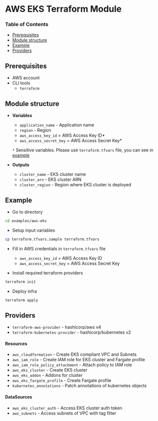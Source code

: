 # AWS EKS Terraform Module

### Table of Contents

- [Prerequisites](#prerequisites)
- [Module structure](#module-structure)
- [Example](#example)
- [Providers](#providers)

## Prerequisites

- AWS account
- CLI tools
  - `terraform`

## Module structure

- **Variables**

  - `application_name` - Application name
  - `region` - Region
  - `aws_access_key_id` = AWS Access Key ID\*
  - `aws_access_secret_key` = AWS Access Secret Key\*

  `*` Sensitive variables. Please use `terraform.tfvars` file, you can see in [example](#example)

- **Outputs**

  - `cluster_name` - EKS cluster name
  - `cluster_arn` - EKS cluster ARN
  - `cluster_region` - Region where EKS cluster is deployed

## Example

- Go to directory

```bash
cd examples/aws-eks
```

- Setup input variables

```bash
cp terraform.tfvars.sample terraform.tfvars
```

- Fill in AWS credentials in `terraform.tfvars` file

  - `aws_access_key_id` = AWS Access Key ID
  - `aws_access_secret_key` = AWS Access Secret Key

- Install required terraform providers

```bash
terraform init
```

- Deploy infra

```bash
terraform apply
```

## Providers

- `terraform-aws-provider` - hashicorp/aws v4
- `terraform-kubernetes-provider` - hashicorp/kubernetes v2

#### Resources

- `aws_cloudformation` - Create EKS compliant VPC and Subnets
- `aws_iam_role` - Create IAM role for EKS cluster and Fargate profile
- `aws_iam_role_policy_attachment` - Attach policy to IAM role
- `aws_eks_cluster` - Create EKS cluster
- `aws_eks_addon` - Addons for cluster
- `aws_eks_fargate_profile` - Create Fargate profile
- `kubernetes_annotations` - Patch annotations of kubernetes objects

#### DataSources

- `aws_eks_cluster_auth` - Access EKS cluster auth token
- `aws_subnets` - Access subnets of VPC with tag filter

